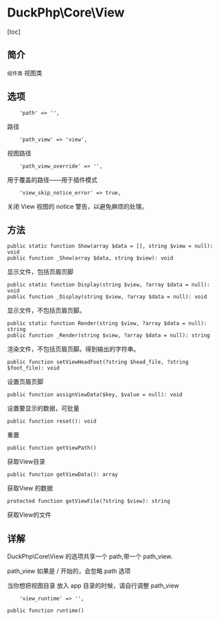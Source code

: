 # DuckPhp\Core\View
[toc]

## 简介
`组件类` 视图类
## 选项

        'path' => '',
路径

        'path_view' => 'view',
视图路径

        'path_view_override' => '',
用于覆盖的路径——用于插件模式

        'view_skip_notice_error' => true,
关闭  View 视图的 notice 警告，以避免麻烦的处理。

## 方法

    public static function Show(array $data = [], string $view = null): void
    public function _Show(array $data, string $view): void
显示文件，包括页眉页脚

    public static function Display(string $view, ?array $data = null): void
    public function _Display(string $view, ?array $data = null): void
显示文件，不包括页眉页脚。

    public static function Render(string $view, ?array $data = null): string
    public function _Render(string $view, ?array $data = null): string
渲染文件，不包括页眉页脚。得到输出的字符串。

    public function setViewHeadFoot(?string $head_file, ?string $foot_file): void
设置页眉页脚

    public function assignViewData($key, $value = null): void
设置要显示的数据，可批量

    public function reset(): void
重置

    public function getViewPath()
获取View目录

    public function getViewData(): array
获取View 的数据

    protected function getViewFile(?string $view): string
获取View的文件
## 详解

DuckPhp\Core\View 的选项共享一个 path,带一个 path_view.

path_view 如果是 / 开始的，会忽略 path 选项

当你想把视图目录 放入 app 目录的时候，请自行调整 path_view

        'view_runtime' => '',

    public function runtime()

